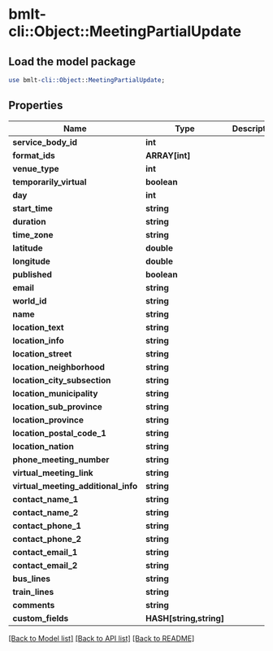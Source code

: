 # bmlt-cli::Object::MeetingPartialUpdate

## Load the model package
```perl
use bmlt-cli::Object::MeetingPartialUpdate;
```

## Properties
Name | Type | Description | Notes
------------ | ------------- | ------------- | -------------
**service_body_id** | **int** |  | [optional] 
**format_ids** | **ARRAY[int]** |  | [optional] 
**venue_type** | **int** |  | [optional] 
**temporarily_virtual** | **boolean** |  | [optional] 
**day** | **int** |  | [optional] 
**start_time** | **string** |  | [optional] 
**duration** | **string** |  | [optional] 
**time_zone** | **string** |  | [optional] 
**latitude** | **double** |  | [optional] 
**longitude** | **double** |  | [optional] 
**published** | **boolean** |  | [optional] 
**email** | **string** |  | [optional] 
**world_id** | **string** |  | [optional] 
**name** | **string** |  | [optional] 
**location_text** | **string** |  | [optional] 
**location_info** | **string** |  | [optional] 
**location_street** | **string** |  | [optional] 
**location_neighborhood** | **string** |  | [optional] 
**location_city_subsection** | **string** |  | [optional] 
**location_municipality** | **string** |  | [optional] 
**location_sub_province** | **string** |  | [optional] 
**location_province** | **string** |  | [optional] 
**location_postal_code_1** | **string** |  | [optional] 
**location_nation** | **string** |  | [optional] 
**phone_meeting_number** | **string** |  | [optional] 
**virtual_meeting_link** | **string** |  | [optional] 
**virtual_meeting_additional_info** | **string** |  | [optional] 
**contact_name_1** | **string** |  | [optional] 
**contact_name_2** | **string** |  | [optional] 
**contact_phone_1** | **string** |  | [optional] 
**contact_phone_2** | **string** |  | [optional] 
**contact_email_1** | **string** |  | [optional] 
**contact_email_2** | **string** |  | [optional] 
**bus_lines** | **string** |  | [optional] 
**train_lines** | **string** |  | [optional] 
**comments** | **string** |  | [optional] 
**custom_fields** | **HASH[string,string]** |  | [optional] 

[[Back to Model list]](../README.md#documentation-for-models) [[Back to API list]](../README.md#documentation-for-api-endpoints) [[Back to README]](../README.md)


